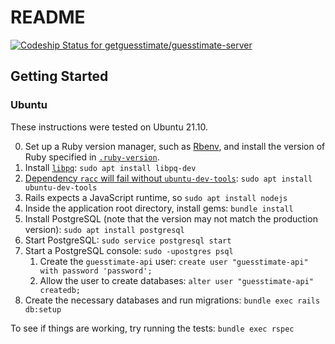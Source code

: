 # README

[ ![Codeship Status for getguesstimate/guesstimate-server](https://codeship.com/projects/91bb1160-c8b7-0133-8173-1ac51750ca4c/status?branch=master)](https://codeship.com/projects/139418)

## Getting Started

### Ubuntu

These instructions were tested on Ubuntu 21.10.

0. Set up a Ruby version manager, such as [Rbenv](https://github.com/rbenv/rbenv), and install the version of Ruby specified in [`.ruby-version`](https://github.com/getguesstimate/guesstimate-server/blob/master/.ruby-version).
1. Install [`libpq`](https://www.postgresql.org/docs/9.5/libpq.html): `sudo apt install libpq-dev`
2. [Dependency `racc` will fail without `ubuntu-dev-tools`](https://stackoverflow.com/questions/27768420/gem-installation-error-you-have-to-install-development-tools-first-windows): `sudo apt install ubuntu-dev-tools`
3. Rails expects a JavaScript runtime, so `sudo apt install nodejs`
4. Inside the application root directory, install gems: `bundle install`
5. Install PostgreSQL (note that the version may not match the production version): `sudo apt install postgresql`
6. Start PostgreSQL: `sudo service postgresql start`
7. Start a PostgreSQL console: `sudo -upostgres psql`
    1. Create the `guesstimate-api` user: `create user "guesstimate-api" with password 'password';`
    2. Allow the user to create databases: `alter user "guesstimate-api" createdb;`
8. Create the necessary databases and run migrations: `bundle exec rails db:setup`

To see if things are working, try running the tests: `bundle exec rspec`
